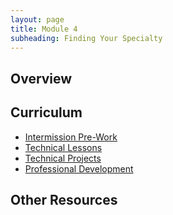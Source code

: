 ```yaml
---
layout: page
title: Module 4
subheading: Finding Your Specialty
---
```


## Overview

## Curriculum
- [Intermission Pre-Work](./intermission_work)
- [Technical Lessons](./lessons)
- [Technical Projects](./projects)
- [Professional Development](./pd)

## Other Resources